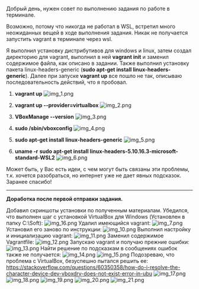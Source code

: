 Добрый день, нужен совет по выполнению задания по работе в терминале.

Возможно, потому что никогда не работал в WSL, встретил много неожиданных вещей в ходе выполнения задания.
Никак не получается запустить vagrant в терминале через wsl. 

Я выполнил установку дистрибутивов для windows и linux, затем создал директорию для vagrant, выполнил в ней **vagrant init** и заменил содержимое файла, как описано в задании.
Также выполнил установку пакета linux-headers-generic (**sudo apt-get install linux-headers-generic**). 
Далее при запуске **vagrant up** все пошло не так, описываю последовательность действий, что я пробовал.

1. **vagrant up**
![img_1.png](img_1.png)
   
2. **vagrant up --provider=virtualbox**
![img_2.png](img_2.png)
   
3. **VBoxManage --version**
![img_3.png](img_3.png)
   
4. **sudo /sbin/vboxconfig**
![img_4.png](img_4.png)
   
5. **sudo apt-get install linux-headers-generic**
![img_5.png](img_5.png)
   
6. **uname -r**
**sudo apt-get install linux-headers-5.10.16.3-microsoft-standard-WSL2**
   ![img_6.png](img_6.png)
   
Может быть, у Вас есть идеи, с чем могут быть связаны эти проблемы, т.к. хочется разобраться, но интернет уже не дает явных подсказок. 
Заранее спасибо!



---
**Доработка после первой отправки задания.**

Добавил скриншоты установки по полученным материалам.
Убедился, что выполнен шаг с установкой VirtualBox для Windows (Установлен в папку C:\Soft):
![img_16.png](img_16.png)
Удалил имеющийся vagrant:
![img_7.png](img_7.png)
Установил его заново по инструкции:
![img_10.png](img_10.png)
Выполнил настройку и инициализацию vagrant:
![img_11.png](img_11.png)
Заменил содержимое Vagrantfile:
![img_12.png](img_12.png)
Запускаю vagrant и получаю прежние ошибки:
![img_13.png](img_13.png)
Найти решение по подсказкам в сообщениях ошибок также не получается:
![img_14.png](img_14.png)
![img_15.png](img_15.png)
Подозреваю, что проблема с VirtualBox, безуспешно пытался решить ее:
https://stackoverflow.com/questions/60350358/how-do-i-resolve-the-character-device-dev-vboxdrv-does-not-exist-error-in-ubu
![img_17.png](img_17.png)
![img_18.png](img_18.png)
![img_19.png](img_19.png)
![img_20.png](img_20.png)
![img_21.png](img_21.png)